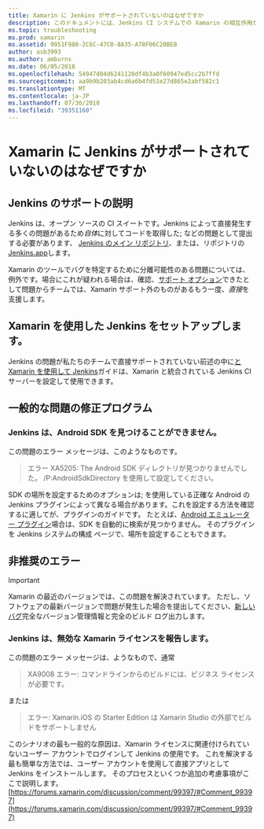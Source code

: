 ```yaml
---
title: Xamarin に Jenkins がサポートされていないのはなぜですか
description: このドキュメントには、Jenkins CI システムでの Xamarin の相互作用が大まかに言えば、について説明します。 Jenkins を使用する場合に生じるいくつかの一般的な問題についても説明します。
ms.topic: troubleshooting
ms.prod: xamarin
ms.assetid: 9951F980-2C6C-47C0-8A35-A78F06C20BEB
author: asb3993
ms.author: amburns
ms.date: 06/05/2018
ms.openlocfilehash: 54947d04d6241120df4b3a0f60947ed5cc2b7ffd
ms.sourcegitcommit: aa9b9b203ab4cd6a6b4fd51e27d865e2abf582c1
ms.translationtype: MT
ms.contentlocale: ja-JP
ms.lasthandoff: 07/30/2018
ms.locfileid: "39351160"
---
```

# <a name="why-isnt-jenkins-supported-by-xamarin"></a>Xamarin に Jenkins がサポートされていないのはなぜですか

## <a name="jenkins-support-explanation"></a>Jenkins のサポートの説明

Jenkins は、オープン ソースの CI スイートです。Jenkins によって直接発生する多くの問題があるため*自体*に対してコードを取得した; などの問題として提出する必要があります、 [Jenkins のメイン リポジトリ](https://github.com/jenkinsci/jenkins)、または、リポジトリの[Jenkins.app](https://github.com/stisti/jenkins-app)します。

Xamarin のツールでバグを特定するために分離可能性のある問題については、例外です。場合にこれが疑われる場合は、確認、[サポート オプション](~/cross-platform/troubleshooting/support-options.md)できたとして問題からチームでは、Xamarin サポート外のものがあるもう一度、*直接*を支援します。

## <a name="setup-jenkins-with-xamarin"></a>Xamarin を使用した Jenkins をセットアップします。

Jenkins の問題が私たちのチームで直接サポートされていない前述の中に[と Xamarin を使用して Jenkins](~/tools/ci/jenkins-walkthrough.md)ガイドは、Xamarin と統合されている Jenkins CI サーバーを設定して使用できます。 

## <a name="fixes-for-common-issues"></a>一般的な問題の修正プログラム

### <a name="jenkins-is-unable-to-find-the-android-sdk"></a>Jenkins は、Android SDK を見つけることができません。

この問題のエラー メッセージは、このようなものです。

> エラー XA5205: The Android SDK ディレクトリが見つかりませんでした。 /P:AndroidSdkDirectory を使用して設定してください。

SDK の場所を設定するためのオプションは; を使用している正確な Android の Jenkins プラグインによって異なる場合があります。これを設定する方法を確認するに適してが、プラグインのガイドです。 たとえば、[Android エミュレーター プラグイン](https://wiki.jenkins-ci.org/display/JENKINS/Android+Emulator+Plugin#AndroidEmulatorPlugin-Systemconfiguration)場合は、SDK を自動的に検索が見つかりません。 そのプラグインを Jenkins システムの構成 ページで、場所を設定することもできます。 


## <a name="deprecated-errors"></a>非推奨のエラー

> [!IMPORTANT]
> Xamarin の最近のバージョンでは、この問題を解決されています。 ただし、ソフトウェアの最新バージョンで問題が発生した場合を提出してください、[新しいバグ](~/cross-platform/troubleshooting/questions/howto-file-bug.md)完全なバージョン管理情報と完全のビルド ログ出力します。



### <a name="jenkins-reports-an-invalid-xamarin-license"></a>Jenkins は、無効な Xamarin ライセンスを報告します。
この問題のエラー メッセージは、ようなもので、通常

> XA9008 エラー: コマンドラインからのビルドには、ビジネス ライセンスが必要です。

または

> エラー: Xamarin.iOS の Starter Edition は Xamarin Studio の外部でビルドをサポートしません 

このシナリオの最も一般的な原因は、Xamarin ライセンスに関連付けられていないユーザー アカウントでログインして Jenkins の使用です。 これを解決する最も簡単な方法では、ユーザー アカウントを使用して直接アプリとして Jenkins をインストールします。 そのプロセスといくつか追加の考慮事項がここで説明します。 [https://forums.xamarin.com/discussion/comment/99397/#Comment_99397](https://forums.xamarin.com/discussion/comment/99397/#Comment_99397)
